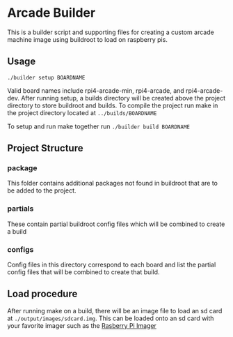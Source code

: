 # Arcade Builder
This is a builder script and supporting files for creating a custom arcade
machine image using buildroot to load on raspberry pis.

## Usage
`./builder setup BOARDNAME`

Valid board names include rpi4-arcade-min, rpi4-arcade, and rpi4-arcade-dev.
After running setup, a builds directory will be created above the project
directory to store buildroot and builds. To compile the project run make in the
project directory located at `../builds/BOARDNAME`

To setup and run make together run
`./builder build BOARDNAME`

## Project Structure
### package
This folder contains additional packages not found in buildroot that are to be
added to the project.
### partials
These contain partial buildroot config files which will be combined to create a
build
### configs
Config files in this directory correspond to each board and list the partial
config files that will be combined to create that build.

## Load procedure
After running make on a build, there will be an image file to load an sd card
at `./output/images/sdcard.img`. This can be loaded onto an sd card with your
favorite imager such as the
[Rasberry Pi Imager](https://www.raspberrypi.com/software/)
